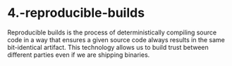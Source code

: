 # 4.-reproducible-builds

Reproducible builds is the process of deterministically compiling source code in a way that ensures a given source code always results in the same bit-identical artifact. This technology allows us to build trust between different parties even if we are shipping binaries.

